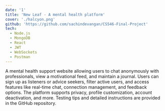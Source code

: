 ```yaml
---
date: '1'
title: 'New Leaf - A mental health platform'
cover: './halcyon.png'
github: 'https://github.com/sachindevangan/CS546-Final-Project'
tech:
  - Node.js
  - MongoDB
  - React
  - JWT
  - WebSockets
  - Postman
---
```


A mental health support website allowing users to chat anonymously with professionals, view a motivational feed, and maintain a journal. Users can sign up as listeners or advice seekers, filter active users, and access features like real-time chat, connection management, and feedback options. The platform supports privacy, profile customization, account deactivation, and more. Testing tips and detailed instructions are provided in the GitHub repository.

